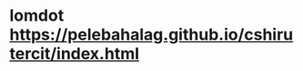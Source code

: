 # lomdot                                                                                                                                                                                   https://pelebahalag.github.io/cshirutercit/index.html

